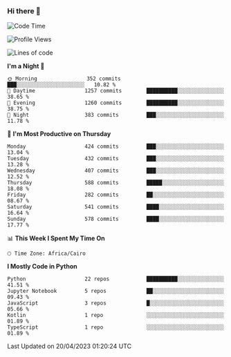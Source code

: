 ### Hi there 👋

<!--
**AMR-KELEG/AMR-KELEG** is a ✨ _special_ ✨ repository because its `README.md` (this file) appears on your GitHub profile.

Here are some ideas to get you started:

- 🔭 I’m currently working on ...
- 🌱 I’m currently learning ...
- 👯 I’m looking to collaborate on ...
- 🤔 I’m looking for help with ...
- 💬 Ask me about ...
- 📫 How to reach me: ...
- 😄 Pronouns: ...
- ⚡ Fun fact: ...
-->

<!--START_SECTION:waka-->
![Code Time](http://img.shields.io/badge/Code%20Time-0%20secs-blue)

![Profile Views](http://img.shields.io/badge/Profile%20Views-0-blue)

![Lines of code](https://img.shields.io/badge/From%20Hello%20World%20I%27ve%20Written-20.6%20million%20lines%20of%20code-blue)

**I'm a Night 🦉** 

```text
🌞 Morning                352 commits         ███░░░░░░░░░░░░░░░░░░░░░░   10.82 % 
🌆 Daytime                1257 commits        ██████████░░░░░░░░░░░░░░░   38.65 % 
🌃 Evening                1260 commits        ██████████░░░░░░░░░░░░░░░   38.75 % 
🌙 Night                  383 commits         ███░░░░░░░░░░░░░░░░░░░░░░   11.78 % 
```
📅 **I'm Most Productive on Thursday** 

```text
Monday                   424 commits         ███░░░░░░░░░░░░░░░░░░░░░░   13.04 % 
Tuesday                  432 commits         ███░░░░░░░░░░░░░░░░░░░░░░   13.28 % 
Wednesday                407 commits         ███░░░░░░░░░░░░░░░░░░░░░░   12.52 % 
Thursday                 588 commits         █████░░░░░░░░░░░░░░░░░░░░   18.08 % 
Friday                   282 commits         ██░░░░░░░░░░░░░░░░░░░░░░░   08.67 % 
Saturday                 541 commits         ████░░░░░░░░░░░░░░░░░░░░░   16.64 % 
Sunday                   578 commits         ████░░░░░░░░░░░░░░░░░░░░░   17.77 % 
```


📊 **This Week I Spent My Time On** 

```text
🕑︎ Time Zone: Africa/Cairo
```

**I Mostly Code in Python** 

```text
Python                   22 repos            ██████████░░░░░░░░░░░░░░░   41.51 % 
Jupyter Notebook         5 repos             ██░░░░░░░░░░░░░░░░░░░░░░░   09.43 % 
JavaScript               3 repos             █░░░░░░░░░░░░░░░░░░░░░░░░   05.66 % 
Kotlin                   1 repo              ░░░░░░░░░░░░░░░░░░░░░░░░░   01.89 % 
TypeScript               1 repo              ░░░░░░░░░░░░░░░░░░░░░░░░░   01.89 % 
```




 Last Updated on 20/04/2023 01:20:24 UTC
<!--END_SECTION:waka-->
